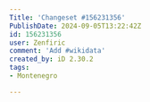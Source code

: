 ```yaml
---
Title: 'Changeset #156231356'
PublishDate: 2024-09-05T13:22:42Z
id: 156231356
user: Zenfiric
comment: 'Add #wikidata'
created_by: iD 2.30.2
tags:
- Montenegro

---
```

